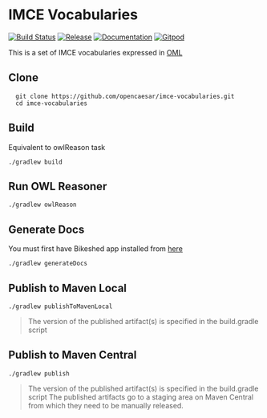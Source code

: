 # IMCE Vocabularies

[![Build Status](https://app.travis-ci.com/opencaesar/imce-vocabularies.svg?branch=master)](https://app.travis-ci.com/github/opencaesar/imce-vocabularies)
[![Release](https://img.shields.io/github/v/tag/opencaesar/imce-vocabularies?label=release)](https://github.com/opencaesar/imce-vocabularies/releases/latest)
[![Documentation](https://img.shields.io/badge/Documentation-HTML-orange)](https://opencaesar.github.io/imce-vocabularies/) 
[![Gitpod](https://img.shields.io/badge/gitpod-open-blue?logo=gitpod)](https://gitpod.io/#https://github.com/opencaesar/imce-vocabularies) 

This is a set of IMCE vocabularies expressed in [OML](https://github.com/opencaesar/oml)

## Clone
```
  git clone https://github.com/opencaesar/imce-vocabularies.git
  cd imce-vocabularies
```

## Build
Equivalent to owlReason task
```
./gradlew build
```

## Run OWL Reasoner
```
./gradlew owlReason
```

## Generate Docs
You must first have Bikeshed app installed from [here](https://tabatkins.github.io/bikeshed/#install-final)
```
./gradlew generateDocs
```

## Publish to Maven Local
```
./gradlew publishToMavenLocal
```
> The version of the published artifact(s) is specified in the build.gradle script

## Publish to Maven Central
```
./gradlew publish
```
> The version of the published artifact(s) is specified in the build.gradle script
> The published artifacts go to a staging area on Maven Central from which they need to be manually released.
